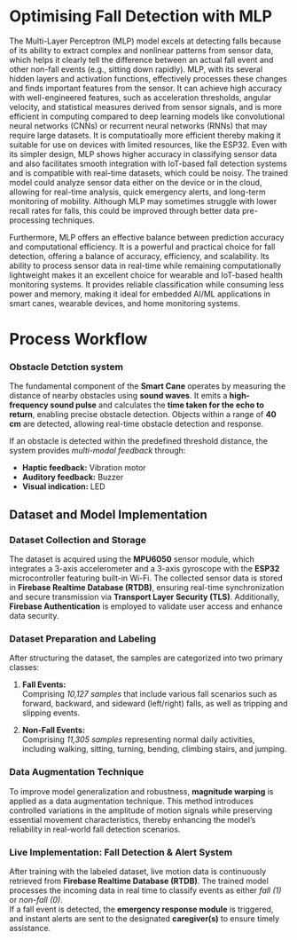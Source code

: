 # Optimising Fall Detection with MLP
The Multi-Layer Perceptron (MLP) model excels at detecting falls because of its ability to extract complex and nonlinear patterns from sensor data, which helps it clearly tell the difference between an actual fall event and other non-fall events (e.g., sitting down rapidly). MLP, with its several hidden layers and activation functions, effectively processes these changes and finds important features from the sensor. It can achieve high accuracy with well-engineered features, such as acceleration thresholds, angular velocity, and statistical measures derived from sensor signals, and is more efficient in computing compared to deep learning models like convolutional neural networks (CNNs) or recurrent neural networks (RNNs) that may require large datasets. It is computatioally more efficient thereby making it suitable for use on devices with limited resources, like the ESP32. Even with its simpler design, MLP shows higher accuracy in classifying sensor data and also facilitates smooth integration with IoT-based fall detection systems and is compatible with real-time datasets, which could be noisy. The trained model could analyze sensor data either on the device or in the cloud, allowing for real-time analysis, quick emergency alerts, and long-term monitoring of mobility. Although MLP may sometimes struggle with lower recall rates for falls, this could be improved through better data pre-processing techniques.

Furthermore, MLP offers an effective balance between prediction accuracy and computational efficiency. It is a powerful and practical choice for fall detection, offering a balance of accuracy, efficiency, and scalability. Its ability to process sensor data in real-time while remaining computationally lightweight makes it an excellent choice for wearable and IoT-based health monitoring systems. It provides reliable classification while consuming less power and memory, making it ideal for embedded AI/ML applications in smart canes, wearable devices, and home monitoring systems.

# Process Workflow
### Obstacle Detction system
The fundamental component of the **Smart Cane** operates by measuring the distance of nearby obstacles using **sound waves**. It emits a **high-frequency sound pulse** and calculates the **time taken for the echo to return**, enabling precise obstacle detection. Objects within a range of **40 cm** are detected, allowing real-time obstacle detection and response.

If an obstacle is detected within the predefined threshold distance, the system provides *multi-modal feedback* through:

- **Haptic feedback:** Vibration motor  
- **Auditory feedback:** Buzzer  
- **Visual indication:** LED
  

## Dataset and Model Implementation

### Dataset Collection and Storage
The dataset is acquired using the **MPU6050** sensor module, which integrates a 3-axis accelerometer and a 3-axis gyroscope with the **ESP32** microcontroller featuring built-in Wi-Fi. The collected sensor data is stored in **Firebase Realtime Database (RTDB)**, ensuring real-time synchronization and secure transmission via **Transport Layer Security (TLS)**. Additionally, **Firebase Authentication** is employed to validate user access and enhance data security.

### Dataset Preparation and Labeling
After structuring the dataset, the samples are categorized into two primary classes:

1. **Fall Events:**  
   Comprising *10,127 samples* that include various fall scenarios such as forward, backward, and sideward (left/right) falls, as well as tripping and slipping events.

2. **Non-Fall Events:**  
   Comprising *11,305 samples* representing normal daily activities, including walking, sitting, turning, bending, climbing stairs, and jumping.

### Data Augmentation Technique
To improve model generalization and robustness, **magnitude warping** is applied as a data augmentation technique. This method introduces controlled variations in the amplitude of motion signals while preserving essential movement characteristics, thereby enhancing the model’s reliability in real-world fall detection scenarios.

### Live Implementation: Fall Detection & Alert System
After training with the labeled dataset, live motion data is continuously retrieved from **Firebase Realtime Database (RTDB)**. The trained model processes the incoming data in real time to classify events as either *fall (1)* or *non-fall (0)*.  
If a fall event is detected, the **emergency response module** is triggered, and instant alerts are sent to the designated **caregiver(s)** to ensure timely assistance.


```
